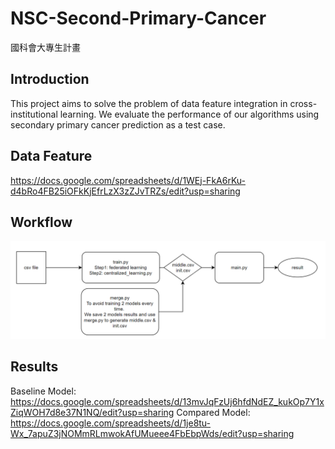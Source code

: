 # NSC-Second-Primary-Cancer
國科會大專生計畫

## Introduction
This project aims to solve the problem of data feature integration in cross-institutional learning. We evaluate the performance of our algorithms using secondary primary cancer prediction as a test case.

## Data Feature
https://docs.google.com/spreadsheets/d/1WEj-FkA6rKu-d4bRo4FB25iOFkKjEfrLzX3zZJvTRZs/edit?usp=sharing


## Workflow
![alt text](image.png)

## Results
Baseline Model: https://docs.google.com/spreadsheets/d/13mvJqFzUj6hfdNdEZ_kukOp7Y1xZiqWOH7d8e37N1NQ/edit?usp=sharing
Compared Model: https://docs.google.com/spreadsheets/d/1je8tu-Wx_7apuZ3jNOMmRLmwokAfUMueee4FbEbpWds/edit?usp=sharing